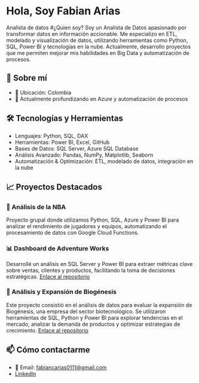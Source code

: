 # Hola, Soy Fabian Arias
Analista de datos
#¿Quien soy?
Soy un Analista de Datos apasionado por transformar datos en información accionable. Me especializo en ETL, modelado y visualización de datos, utilizando herramientas como Python, SQL, Power BI y tecnologías en la nube. Actualmente, desarrollo proyectos que me permiten mejorar mis habilidades en Big Data y automatización de procesos.

## 🚀 Sobre mí

- 📍 Ubicación: Colombia
- 🌱  Actualmente profundizando en Azure y automatización de procesos

## 🛠️ Tecnologías y Herramientas

- Lenguajes: Python, SQL, DAX
- Herramientas: Power BI, Excel, GitHub
- Bases de Datos: SQL Server, Azure SQL Database
- Análisis Avanzado: Pandas, NumPy, Matplotlib, Seaborn
- Automatización & Optimización: ETL, modelado de datos, integración en la nube

## 📈 Proyectos Destacados

### 🏀 Análisis de la NBA
Proyecto grupal donde utilizamos Python, SQL, Azure y Power BI para analizar el rendimiento de jugadores y equipos, automatizando el procesamiento de datos con Google Cloud Functions.

### 📊 Dashboard de Adventure Works
Desarrollé un análisis en SQL Server y Power BI para extraer métricas clave sobre ventas, clientes y productos, facilitando la toma de decisiones estratégicas.
[Enlace al repositorio](https://github.com/PabloEstruch/Adventure_Works)

### 💉 Análisis y Expansión de Biogénesis
Este proyecto consistió en el análisis de datos para evaluar la expansión de Biogénesis, una empresa del sector biotecnológico. Se utilizaron herramientas de SQL, Python y Power BI para explorar tendencias en el mercado, analizar la demanda de productos y optimizar estrategias de crecimiento.
[Enlace al repositorio]()

## 📫 Cómo contactarme
- 📧 Email: fabiancarias0111@gmail.com
- [LinkedIn](https://www.linkedin.com/in/fabian-camilo-arias-bermudez-956487345/)
